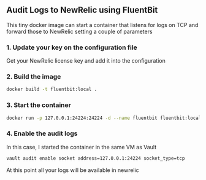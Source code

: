 ## Audit Logs to NewRelic using FluentBit
This tiny docker image can start a container that listens for logs on TCP and forward those to NewRelic setting a couple of parameters

### 1. Update your key on the configuration file
Get your NewRelic license key and add it into the configuration

### 2. Build the image
```bash
docker build -t fluentbit:local .
```

### 3. Start the container
```bash
docker run -p 127.0.0.1:24224:24224 -d --name fluentbit fluentbit:local
```


### 4. Enable the audit logs
In this case, I started the container in the same VM as Vault
```bash
vault audit enable socket address=127.0.0.1:24224 socket_type=tcp
```


At this point all your logs will be available in newrelic
